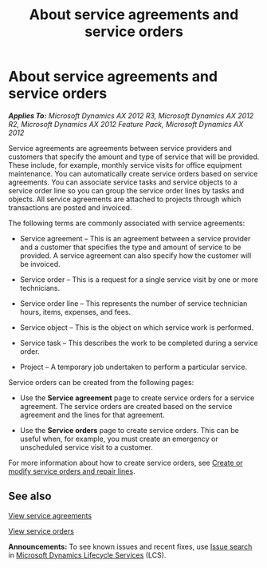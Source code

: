 ﻿---
title: About service agreements and service orders
TOCTitle: About service agreements and service orders
ms:assetid: 3120ff8e-86c3-40ed-9393-51c5d63ba3b8
ms:mtpsurl: https://technet.microsoft.com/en-us/library/Hh271492(v=AX.60)
ms:contentKeyID: 36384124
ms.date: 04/18/2014
mtps_version: v=AX.60
---

# About service agreements and service orders 


_**Applies To:** Microsoft Dynamics AX 2012 R3, Microsoft Dynamics AX 2012 R2, Microsoft Dynamics AX 2012 Feature Pack, Microsoft Dynamics AX 2012_

Service agreements are agreements between service providers and customers that specify the amount and type of service that will be provided. These include, for example, monthly service visits for office equipment maintenance. You can automatically create service orders based on service agreements. You can associate service tasks and service objects to a service order line so you can group the service order lines by tasks and objects. All service agreements are attached to projects through which transactions are posted and invoiced.

The following terms are commonly associated with service agreements:

  - Service agreement – This is an agreement between a service provider and a customer that specifies the type and amount of service to be provided. A service agreement can also specify how the customer will be invoiced.

  - Service order – This is a request for a single service visit by one or more technicians.

  - Service order line – This represents the number of service technician hours, items, expenses, and fees.

  - Service object – This is the object on which service work is performed.

  - Service task – This describes the work to be completed during a service order.

  - Project – A temporary job undertaken to perform a particular service.

Service orders can be created from the following pages:

  - Use the **Service agreement** page to create service orders for a service agreement. The service orders are created based on the service agreement and the lines for that agreement.

  - Use the **Service orders** page to create service orders. This can be useful when, for example, you must create an emergency or unscheduled service visit to a customer.

For more information about how to create service orders, see [Create or modify service orders and repair lines](create-or-modify-service-orders-and-repair-lines.md).

## See also

[View service agreements](view-service-agreements.md)

[View service orders](view-service-orders.md)

  
**Announcements:** To see known issues and recent fixes, use [Issue search](http://go.microsoft.com/fwlink/?linkid=389258) in [Microsoft Dynamics Lifecycle Services](http://go.microsoft.com/fwlink/?linkid=306505) (LCS).

